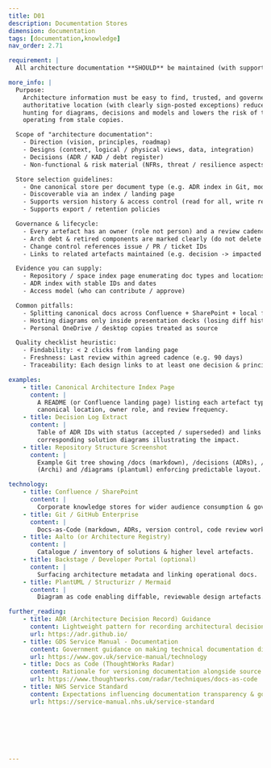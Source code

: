 ```yaml
---
title: D01
description: Documentation Stores
dimension: documentation
tags: [documentation,knowledge]
nav_order: 2.71

requirement: |
  All architecture documentation **SHOULD** be maintained (with supporting processes and change control) within the appropriate NHS England knowledge store(s) e.g. Aalto, SharePoint, Confluence.

more_info: |
  Purpose:
    Architecture information must be easy to find, trusted, and governed. A single
    authoritative location (with clearly sign‑posted exceptions) reduces time lost
    hunting for diagrams, decisions and models and lowers the risk of teams
    operating from stale copies.

  Scope of "architecture documentation":
    - Direction (vision, principles, roadmap)
    - Designs (context, logical / physical views, data, integration)
    - Decisions (ADR / KAD / debt register)
    - Non‑functional & risk material (NFRs, threat / resilience aspects)

  Store selection guidelines:
    - One canonical store per document type (e.g. ADR index in Git, models in Archi repo)
    - Discoverable via an index / landing page
    - Supports version history & access control (read for all, write restricted)
    - Supports export / retention policies

  Governance & lifecycle:
    - Every artefact has an owner (role not person) and a review cadence
    - Arch debt & retired components are marked clearly (do not delete context)
    - Change control references issue / PR / ticket IDs
    - Links to related artefacts maintained (e.g. decision -> impacted diagram)

  Evidence you can supply:
    - Repository / space index page enumerating doc types and locations
    - ADR index with stable IDs and dates
    - Access model (who can contribute / approve)

  Common pitfalls:
    - Splitting canonical docs across Confluence + SharePoint + local folders
    - Hosting diagrams only inside presentation decks (losing diff history)
    - Personal OneDrive / desktop copies treated as source

  Quality checklist heuristic:
    - Findability: < 2 clicks from landing page
    - Freshness: Last review within agreed cadence (e.g. 90 days)
    - Traceability: Each design links to at least one decision & principle

examples: 
    - title: Canonical Architecture Index Page
      content: |
        A README (or Confluence landing page) listing each artefact type, the
        canonical location, owner role, and review frequency.
    - title: Decision Log Extract
      content: |
        Table of ADR IDs with status (accepted / superseded) and links to the
        corresponding solution diagrams illustrating the impact.
    - title: Repository Structure Screenshot
      content: |
        Example Git tree showing /docs (markdown), /decisions (ADRs), /models
        (Archi) and /diagrams (plantuml) enforcing predictable layout.

technology:
    - title: Confluence / SharePoint
      content: |
        Corporate knowledge stores for wider audience consumption & governance packs.
    - title: Git / GitHub Enterprise
      content: |
        Docs‑as‑Code (markdown, ADRs, version control, code review workflow).
    - title: Aalto (or Architecture Registry)
      content: |
        Catalogue / inventory of solutions & higher level artefacts.
    - title: Backstage / Developer Portal (optional)
      content: |
        Surfacing architecture metadata and linking operational docs.
    - title: PlantUML / Structurizr / Mermaid
      content: |
        Diagram as code enabling diffable, reviewable design artefacts.

further_reading:
    - title: ADR (Architecture Decision Record) Guidance
      content: Lightweight pattern for recording architectural decisions.
      url: https://adr.github.io/
    - title: GDS Service Manual - Documentation
      content: Government guidance on making technical documentation discoverable.
      url: https://www.gov.uk/service-manual/technology
    - title: Docs as Code (ThoughtWorks Radar)
      content: Rationale for versioning documentation alongside source.
      url: https://www.thoughtworks.com/radar/techniques/docs-as-code
    - title: NHS Service Standard
      content: Expectations influencing documentation transparency & governance.
      url: https://service-manual.nhs.uk/service-standard







---
```


